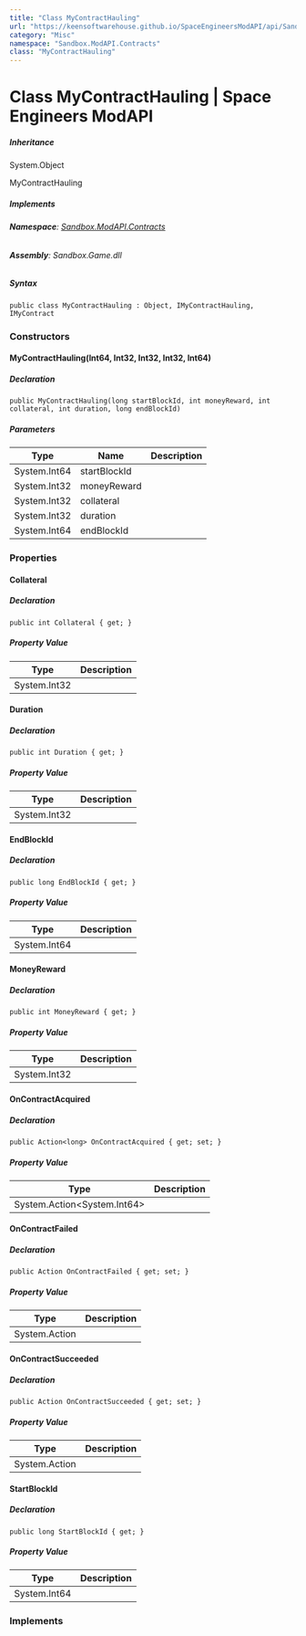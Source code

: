 ```yaml
---
title: "Class MyContractHauling"
url: "https://keensoftwarehouse.github.io/SpaceEngineersModAPI/api/Sandbox.ModAPI.Contracts.MyContractHauling.html"
category: "Misc"
namespace: "Sandbox.ModAPI.Contracts"
class: "MyContractHauling"
---
```


# Class MyContractHauling | Space Engineers ModAPI

##### Inheritance

System.Object

MyContractHauling

##### Implements

###### **Namespace**: [Sandbox.ModAPI.Contracts](https://keensoftwarehouse.github.io/SpaceEngineersModAPI/api/Sandbox.ModAPI.Contracts.html)

###### **Assembly**: Sandbox.Game.dll

##### Syntax

```
public class MyContractHauling : Object, IMyContractHauling, IMyContract
```

### Constructors

#### MyContractHauling(Int64, Int32, Int32, Int32, Int64)

##### Declaration

```
public MyContractHauling(long startBlockId, int moneyReward, int collateral, int duration, long endBlockId)
```

##### Parameters

| Type | Name | Description |
| --- | --- | --- |
| System.Int64 | startBlockId |     |
| System.Int32 | moneyReward |     |
| System.Int32 | collateral |     |
| System.Int32 | duration |     |
| System.Int64 | endBlockId |     |

### Properties

#### Collateral

##### Declaration

```
public int Collateral { get; }
```

##### Property Value

| Type | Description |
| --- | --- |
| System.Int32 |     |

#### Duration

##### Declaration

```
public int Duration { get; }
```

##### Property Value

| Type | Description |
| --- | --- |
| System.Int32 |     |

#### EndBlockId

##### Declaration

```
public long EndBlockId { get; }
```

##### Property Value

| Type | Description |
| --- | --- |
| System.Int64 |     |

#### MoneyReward

##### Declaration

```
public int MoneyReward { get; }
```

##### Property Value

| Type | Description |
| --- | --- |
| System.Int32 |     |

#### OnContractAcquired

##### Declaration

```
public Action<long> OnContractAcquired { get; set; }
```

##### Property Value

| Type | Description |
| --- | --- |
| System.Action<System.Int64\> |     |

#### OnContractFailed

##### Declaration

```
public Action OnContractFailed { get; set; }
```

##### Property Value

| Type | Description |
| --- | --- |
| System.Action |     |

#### OnContractSucceeded

##### Declaration

```
public Action OnContractSucceeded { get; set; }
```

##### Property Value

| Type | Description |
| --- | --- |
| System.Action |     |

#### StartBlockId

##### Declaration

```
public long StartBlockId { get; }
```

##### Property Value

| Type | Description |
| --- | --- |
| System.Int64 |     |

### Implements